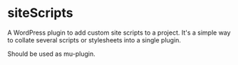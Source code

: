 # siteScripts
A WordPress plugin to add custom site scripts to a project. It's a simple way to collate several scripts or stylesheets into a single plugin.

Should be used as mu-plugin.